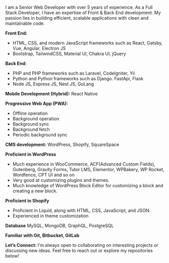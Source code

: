 I am a Senior Web Developer with over 5 years of experience. 
As a Full Stack Developer, I have an expertise of Front & Back End development.
My passion lies in building efficient, scalable applications with clean and maintainable code.

**Front End:**
- HTML, CSS, and modern JavaScript frameworks such as React, Gatsby, Vue, Angular, Electron JS
- Bootstrap, TailwindCSS, Material UI, Chakra UI, jQuery
  
**Back End:**
- PHP and PHP frameworks such as Laravel, CodeIgniter, Yii
- Python and Python frameworks such as Django. FastApi, Flask
- Node JS, Express JS, Nest JS, GoLang

**Mobile Development (Hybrid):**
  React Native

**Progressive Web App (PWA):**
- Offline operation
- Background operation
- Background sync
- Background fetch
- Periodic background sync
  
**CMS development:** WordPress, Shopify, SquareSpace

**Proficient in WordPress**
- Much experience in WooCommerce, ACF(Advanced Custom Fields), Gutenberg, Gravity Forms, Tutor LMS, Elementor, WPBakery, WP Rocket, Wordfence, CPT UI and so on
- Very good at customizing plugins and themes.
- Much knowledge of WordPress Block Editor for customizing a block and creating a new block.

**Proficient in Shopify**
- Proficient in Liquid, along with HTML, CSS, JavaScript, and JSON.
- Experienced in theme customization

**Database**
MySQL, MongoDB, GraphQL, PostgreSQL

**Familiar with Git, Bitbucket, GitLab**

**Let’s Connect:**
I’m always open to collaborating on interesting projects or discussing new ideas. Feel free to reach out or explore my repositories below!
